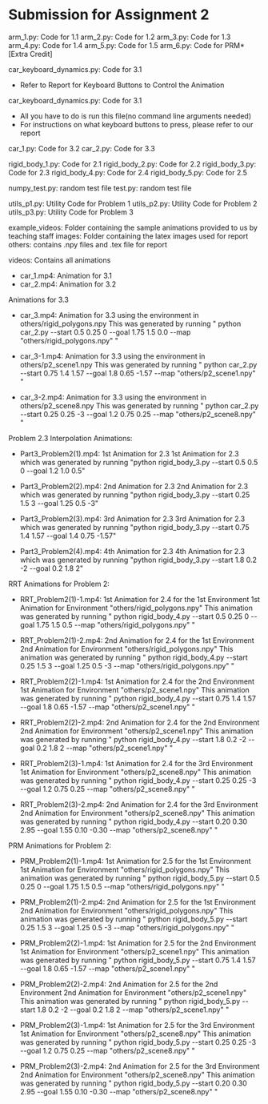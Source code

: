 # Submission for Assignment 2

arm_1.py: Code for 1.1
arm_2.py: Code for 1.2
arm_3.py: Code for 1.3
arm_4.py: Code for 1.4
arm_5.py: Code for 1.5
arm_6.py: Code for PRM* [Extra Credit]

car_keyboard_dynamics.py: Code for 3.1
- Refer to Report for Keyboard Buttons to Control the Animation

car_keyboard_dynamics.py: Code for 3.1
- All you have to do is run this file(no command line arguments needed)
- For instructions on what keyboard buttons to press, please refer to our report 

car_1.py: Code for 3.2
car_2.py: Code for 3.3

rigid_body_1.py: Code for 2.1
rigid_body_2.py: Code for 2.2
rigid_body_3.py: Code for 2.3
rigid_body_4.py: Code for 2.4
rigid_body_5.py: Code for 2.5

numpy_test.py: random test file
test.py: random test file

utils_p1.py: Utility Code for Problem 1
utils_p2.py: Utility Code for Problem 2
utils_p3.py: Utility Code for Problem 3

example_videos: Folder containing the sample animations provided to us by teaching staff
images: Folder containing the latex images used for report 
others: contains .npy files and .tex file for report 

videos: Contains all animations
- car_1.mp4: Animation for 3.1
- car_2.mp4: Animation for 3.2

Animations for 3.3
- car_3.mp4: Animation for 3.3 using the environment in others/rigid_polygons.npy
This was generated by running " python car_2.py --start 0.5 0.25 0 --goal 1.75 1.5 0.0 --map "others/rigid_polygons.npy" "

- car_3-1.mp4: Animation for 3.3 using the environment in others/p2_scene1.npy
This was generated by running " python car_2.py --start 0.75 1.4 1.57 --goal 1.8 0.65 -1.57 --map "others/p2_scene1.npy" "

- car_3-2.mp4: Animation for 3.3 using the environment in others/p2_scene8.npy
This was generated by running " python car_2.py --start 0.25 0.25 -3 --goal 1.2 0.75 0.25 --map "others/p2_scene8.npy" "

Problem 2.3 Interpolation Animations: 
- Part3_Problem2(1).mp4: 1st Animation for 2.3
1st Animation for 2.3 which was generated by running "python rigid_body_3.py --start 0.5 0.5 0 --goal 1.2 1.0 0.5"

- Part3_Problem2(2).mp4: 2nd Animation for 2.3
2nd Animation for 2.3 which was generated by running "python rigid_body_3.py --start 0.25 1.5 3 --goal 1.25 0.5 -3"

- Part3_Problem2(3).mp4: 3rd Animation for 2.3
3rd Animation for 2.3 which was generated by running "python rigid_body_3.py --start 0.75 1.4 1.57 --goal 1.4 0.75 -1.57"

- Part3_Problem2(4).mp4: 4th Animation for 2.3
4th Animation for 2.3 which was generated by running "python rigid_body_3.py --start 1.8 0.2 -2 --goal 0.2 1.8 2"

RRT Animations for Problem 2: 
- RRT_Problem2(1)-1.mp4: 1st Animation for 2.4 for the 1st Environment
1st Animation for Environment "others/rigid_polygons.npy"
This animation was generated by running " python rigid_body_4.py --start 0.5 0.25 0 --goal 1.75 1.5 0.5 --map "others/rigid_polygons.npy" "

- RRT_Problem2(1)-2.mp4: 2nd Animation for 2.4 for the 1st Environment
2nd Animation for Environment "others/rigid_polygons.npy"
This animation was generated by running " python rigid_body_4.py --start 0.25 1.5 3 --goal 1.25 0.5 -3 --map "others/rigid_polygons.npy" "

- RRT_Problem2(2)-1.mp4: 1st Animation for 2.4 for the 2nd Environment
1st Animation for Environment "others/p2_scene1.npy"
This animation was generated by running " python rigid_body_4.py --start 0.75 1.4 1.57 --goal 1.8 0.65 -1.57 --map "others/p2_scene1.npy" "

- RRT_Problem2(2)-2.mp4: 2nd Animation for 2.4 for the 2nd Environment
2nd Animation for Environment "others/p2_scene1.npy"
This animation was generated by running " python rigid_body_4.py --start 1.8 0.2 -2 --goal 0.2 1.8 2 --map "others/p2_scene1.npy" "

- RRT_Problem2(3)-1.mp4: 1st Animation for 2.4 for the 3rd Environment
1st Animation for Environment "others/p2_scene8.npy"
This animation was generated by running " python rigid_body_4.py --start 0.25 0.25 -3 --goal 1.2 0.75 0.25 --map "others/p2_scene8.npy" "

- RRT_Problem2(3)-2.mp4: 2nd Animation for 2.4 for the 3rd Environment
2nd Animation for Environment "others/p2_scene8.npy"
This animation was generated by running " python rigid_body_4.py --start 0.20 0.30 2.95 --goal 1.55 0.10 -0.30 --map "others/p2_scene8.npy" "

PRM Animations for Problem 2: 
- PRM_Problem2(1)-1.mp4: 1st Animation for 2.5 for the 1st Environment
1st Animation for Environment "others/rigid_polygons.npy"
This animation was generated by running " python rigid_body_5.py --start 0.5 0.25 0 --goal 1.75 1.5 0.5 --map "others/rigid_polygons.npy" "

- PRM_Problem2(1)-2.mp4: 2nd Animation for 2.5 for the 1st Environment
2nd Animation for Environment "others/rigid_polygons.npy"
This animation was generated by running " python rigid_body_5.py --start 0.25 1.5 3 --goal 1.25 0.5 -3 --map "others/rigid_polygons.npy" "

- PRM_Problem2(2)-1.mp4: 1st Animation for 2.5 for the 2nd Environment
1st Animation for Environment "others/p2_scene1.npy"
This animation was generated by running " python rigid_body_5.py --start 0.75 1.4 1.57 --goal 1.8 0.65 -1.57 --map "others/p2_scene1.npy" "

- PRM_Problem2(2)-2.mp4: 2nd Animation for 2.5 for the 2nd Environment
2nd Animation for Environment "others/p2_scene1.npy"
This animation was generated by running " python rigid_body_5.py --start 1.8 0.2 -2 --goal 0.2 1.8 2 --map "others/p2_scene1.npy" "

- PRM_Problem2(3)-1.mp4: 1st Animation for 2.5 for the 3rd Environment
1st Animation for Environment "others/p2_scene8.npy"
This animation was generated by running " python rigid_body_5.py --start 0.25 0.25 -3 --goal 1.2 0.75 0.25 --map "others/p2_scene8.npy" "

- PRM_Problem2(3)-2.mp4: 2nd Animation for 2.5 for the 3rd Environment
2nd Animation for Environment "others/p2_scene8.npy"
This animation was generated by running " python rigid_body_5.py --start 0.20 0.30 2.95 --goal 1.55 0.10 -0.30 --map "others/p2_scene8.npy" "